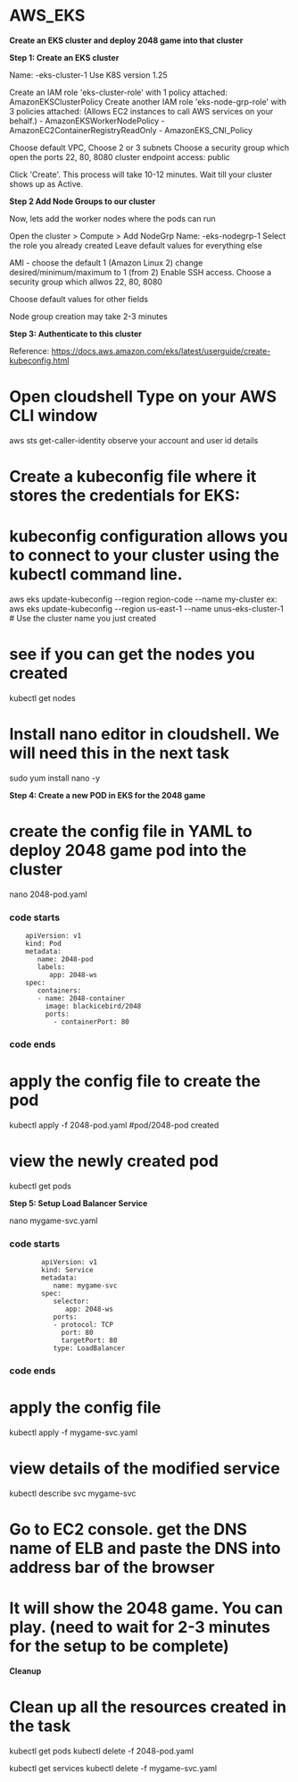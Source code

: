 # AWS_EKS



**Create an EKS cluster and deploy 2048 game into that cluster**

**Step 1: Create an EKS cluster**


Name: <yourname>-eks-cluster-1
Use K8S version 1.25

Create an IAM role 'eks-cluster-role' with 1 policy attached: AmazonEKSClusterPolicy
Create another IAM role 'eks-node-grp-role' with 3 policies attached: 
(Allows EC2 instances to call AWS services on your behalf.)
    - AmazonEKSWorkerNodePolicy
    - AmazonEC2ContainerRegistryReadOnly
    - AmazonEKS_CNI_Policy

Choose default VPC, Choose 2 or 3 subnets
Choose a security group which open the ports 22, 80, 8080
cluster endpoint access: public


Click 'Create'. This process will take 10-12 minutes. Wait till your cluster shows up as Active. 


**Step 2 Add Node Groups to our cluster**

Now, lets add the worker nodes where the pods can run

Open the cluster > Compute > Add NodeGrp
Name: <yourname>-eks-nodegrp-1 
Select the role you already created
Leave default values for everything else

AMI - choose the default 1 (Amazon Linux 2)
change desired/minimum/maximum to 1 (from 2)
Enable SSH access. Choose a security group which allwos 22, 80, 8080

Choose default values for other fields 

Node group creation may take 2-3 minutes


**Step 3: Authenticate to this cluster**

Reference:
https://docs.aws.amazon.com/eks/latest/userguide/create-kubeconfig.html



# Open cloudshell Type on your AWS CLI window 
aws sts get-caller-identity
observe your account and user id details

# Create a  kubeconfig file where it stores the credentials for EKS:
# kubeconfig configuration allows you to connect to your cluster using the kubectl command line.
aws eks update-kubeconfig --region region-code --name my-cluster
ex: aws eks update-kubeconfig --region us-east-1 --name unus-eks-cluster-1 # Use the cluster name you just 
created


# see if you can get the nodes you created
kubectl get nodes

# Install nano editor in cloudshell. We will need this in the next task
sudo yum install nano -y



**Step 4: Create a new POD in EKS for the 2048 game**
# create the config file in YAML to deploy 2048 game pod into the cluster
nano 2048-pod.yaml

### code starts ###
        apiVersion: v1
        kind: Pod
        metadata:
           name: 2048-pod
           labels:
              app: 2048-ws
        spec:
           containers:
           - name: 2048-container
             image: blackicebird/2048
             ports:
               - containerPort: 80

### code ends ###


# apply the config file to create the pod
kubectl apply -f 2048-pod.yaml
#pod/2048-pod created

# view the newly created pod
kubectl get pods


**Step 5: Setup Load Balancer Service**

nano mygame-svc.yaml  

### code starts ###

            apiVersion: v1
            kind: Service
            metadata:
               name: mygame-svc
            spec:
               selector:
                  app: 2048-ws
               ports:
               - protocol: TCP
                 port: 80
                 targetPort: 80
               type: LoadBalancer

### code ends ###

# apply the config file
kubectl apply -f mygame-svc.yaml

# view details of the modified service
kubectl describe svc mygame-svc


# Go to EC2 console. get the DNS name of ELB and paste the DNS into address bar of the browser
# It will show the 2048 game. You can play. (need to wait for 2-3 minutes for the setup to be complete)


**Cleanup**

# Clean up all the resources created in the task
kubectl get pods
kubectl delete -f 2048-pod.yaml

kubectl get services
kubectl delete -f mygame-svc.yaml




